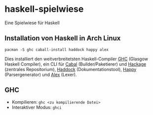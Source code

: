 # haskell-spielwiese
Eine Spielwiese für Haskell

## Installation von Haskell in Arch Linux

`pacman -S ghc caball-install haddock happy alex`

Dies installiert den weitverbreitetsten Haskell-Compiler [GHC](https://www.haskell.org/ghc/) (Glasgow Haskell
Compiler), ein CLI für [Cabal](https://www.haskell.org/cabal/) (Builder/Paketierer) und [Hackage](https://hackage.haskell.org/) (zentrales Repositorium), [Haddock](https://www.haskell.org/haddock/) (Dokumentationstool), [Happy](https://www.haskell.org/happy/) (Parsergenerator) und [Alex](https://www.haskell.org/alex/) (Lexer).

## GHC

* Kompilieren: `ghc <zu kompilierende Datei>`
* Interaktiver Modus: `ghci`

